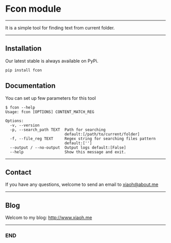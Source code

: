 
# Fcon module

---

It is a simple tool for finding text from current folder.

---

## Installation

Our latest stable is always available on PyPi.

```Shell
pip install fcon
```

## Documentation

You can set up few parameters for this tool

```Shell
$ fcon --help
Usage: fcon [OPTIONS] CONTENT_MATCH_REG

Options:
  -v, --version
  -p, --search_path TEXT  Path for searching
                          default:[/path/to/current/folder]
  -f, --file_reg TEXT     Regex string for searching files pattern
                          default:['']
  --output / --no-output  Output logs default:[False]
  --help                  Show this message and exit.
```

---

## Contact

If you have any questions, welcome to send an email to <a class="email" href="mailto:xiaoh@about.me">xiaoh@about.me</a>

---

## Blog

Welcom to my blog: http://www.xiaoh.me

---

### END

